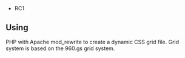 ##

* RC1

## Using

PHP with Apache mod_rewrite to create a dynamic CSS grid file. Grid system is based on the 960.gs grid system.